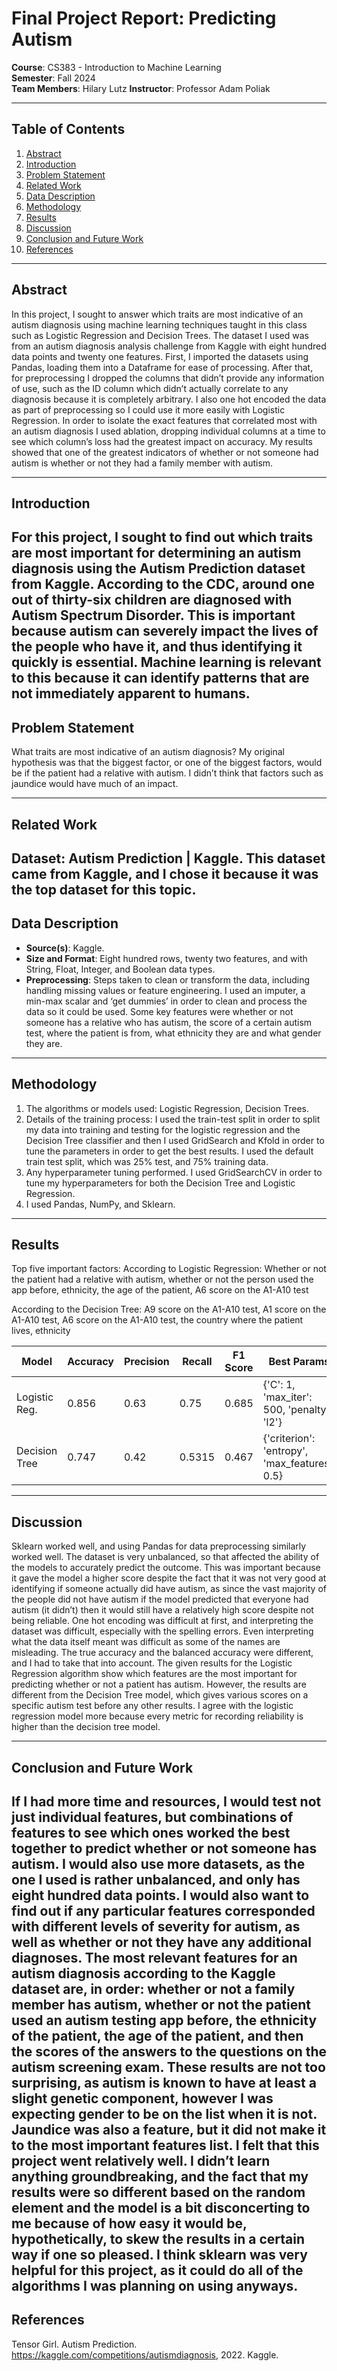 # Final Project Report: Predicting Autism

**Course**: CS383 - Introduction to Machine Learning  
**Semester**: Fall 2024  
**Team Members**: Hilary Lutz
**Instructor**: Professor Adam Poliak

---

## Table of Contents
1. [Abstract](#abstract)
2. [Introduction](#introduction)
3. [Problem Statement](#problem-statement)
4. [Related Work](#related-work)
5. [Data Description](#data-description)
6. [Methodology](#methodology)
7. [Results](#results)
8. [Discussion](#discussion)
9. [Conclusion and Future Work](#conclusion-and-future-work)
10. [References](#references)

---

## Abstract

In this project, I sought to answer which traits are most indicative of an autism diagnosis using machine learning techniques taught in this class such as Logistic Regression and Decision Trees. The dataset I used was from an autism diagnosis analysis challenge from Kaggle with eight hundred data points and twenty one features. First, I imported the datasets using Pandas, loading them into a Dataframe for ease of processing. After that, for preprocessing I dropped the columns that didn’t provide any information of use, such as the ID column which didn’t actually correlate to any diagnosis because it is completely arbitrary. I also one hot encoded the data as part of preprocessing so I could use it more easily with Logistic Regression. In order to isolate the exact features that correlated most with an autism diagnosis I used ablation, dropping individual columns at a time to see which column’s loss had the greatest impact on accuracy. My results showed that one of the greatest indicators of whether or not someone had autism is whether or not they had a family member with autism. 

---

## Introduction

For this project, I sought to find out which traits are most important for determining an autism diagnosis using the Autism Prediction dataset from Kaggle. According to the CDC, around one out of thirty-six children are diagnosed with Autism Spectrum Disorder. This is important because autism can severely impact the lives of the people who have it, and thus identifying it quickly is essential. Machine learning is relevant to this because it can identify patterns that are not immediately apparent to humans. 
---

## Problem Statement

What traits are most indicative of an autism diagnosis? My original hypothesis was that the biggest factor, or one of the biggest factors, would be if the patient had a relative with autism. I didn’t think that factors such as jaundice would have much of an impact.

---

## Related Work

Dataset: Autism Prediction | Kaggle. This dataset came from Kaggle, and I chose it because it was the top dataset for this topic. 
---

## Data Description

- **Source(s)**: Kaggle.
- **Size and Format**: Eight hundred rows, twenty two features, and with String, Float, Integer, and Boolean data types.
- **Preprocessing**: Steps taken to clean or transform the data, including handling missing values or feature engineering. I used an imputer, a min-max scalar and ‘get dummies’ in order to clean and process the data so it could be used. Some key features were whether or not someone has a relative who has autism, the score of a certain autism test, where the patient is from, what ethnicity they are and what gender they are. 

---

## Methodology

1. The algorithms or models used: Logistic Regression, Decision Trees. 
2. Details of the training process: I used the train-test split in order to split my data into training and testing for the logistic regression and the Decision Tree classifier and then I used GridSearch and Kfold in order to tune the parameters in order to get the best results. I used the default train test split, which was 25% test, and 75% training data. 
3. Any hyperparameter tuning performed. I used GridSearchCV in order to tune my hyperparameters for both the Decision Tree and Logistic Regression.
4. I used Pandas, NumPy, and Sklearn. 

---

## Results
Top five important factors: 
According to Logistic Regression: Whether or not the patient had a relative with autism, whether or not the person used the app before, ethnicity, the age of the patient, A6 score on the A1-A10 test

According to the Decision Tree: A9 score on the A1-A10 test, A1 score on the A1-A10 test, A6 score on the A1-A10 test, the country where the patient lives, ethnicity

| Model          | Accuracy | Precision | Recall | F1 Score | Best Params
|-----------------|----------|-----------|--------|----------|----------|
| Logistic Reg.   | 0.856     |  0.63    |  0.75 |   0.685  | {'C': 1, 'max_iter': 500, 'penalty': 'l2'} |
| Decision Tree   | 0.747     |  0.42    | 0.5315  |  0.467   | {'criterion': 'entropy', 'max_features': 0.5}|


---

## Discussion

Sklearn worked well, and using Pandas for data preprocessing similarly worked well. The dataset is very unbalanced, so that affected the ability of the models to accurately predict the outcome. This was important because it gave the model a higher score despite the fact that it was not very good at identifying if someone actually did have autism, as since the vast majority of the people did not have autism if the model predicted that everyone had autism (it didn’t) then it would still have a relatively high score despite not being reliable. One hot encoding was difficult at first, and interpreting the dataset was difficult, especially with the spelling errors. Even interpreting what the data itself meant was difficult as some of the names are misleading. The true accuracy and the balanced accuracy were different, and I had to take that into account. The given results for the Logistic Regression algorithm show which features are the most important for predicting whether or not a patient has autism. However, the results are different from the Decision Tree model, which gives various scores on a specific autism test before any other results. I agree with the logistic regression model more because every metric for recording reliability is higher than the decision tree model.  

---

## Conclusion and Future Work

If I had more time and resources, I would test not just individual features, but combinations of features to see which ones worked the best together to predict whether or not someone has autism. I would also use more datasets, as the one I used is rather unbalanced, and only has eight hundred data points. I would also want to find out if any particular features corresponded with different levels of severity for autism, as well as whether or not they have any additional diagnoses. The most relevant features for an autism diagnosis according to the Kaggle dataset are, in order: whether or not a family member has autism, whether or not the patient used an autism testing app before, the ethnicity of the patient, the age of the patient, and then the scores of the answers to the questions on the autism screening exam. These results are not too surprising, as autism is known to have at least a slight genetic component, however I was expecting gender to be on the list when it is not. Jaundice was also a feature, but it did not make it to the most important features list. I felt that this project went relatively well. I didn’t learn anything groundbreaking, and the fact that my results were so different based on the random element and the model is a bit disconcerting to me because of how easy it would be, hypothetically, to skew the results in a certain way if one so pleased. I think sklearn was very helpful for this project, as it could do all of the algorithms I was planning on using anyways.
---

## References

Tensor Girl. Autism Prediction. https://kaggle.com/competitions/autismdiagnosis, 2022. Kaggle. 



